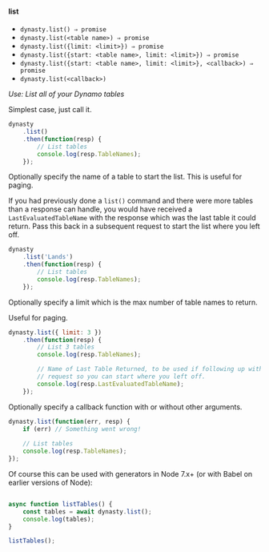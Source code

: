#### list

* `dynasty.list() ⇒ promise`
* `dynasty.list(<table name>) ⇒ promise`
* `dynasty.list({limit: <limit>}) ⇒ promise`
* `dynasty.list({start: <table name>, limit: <limit>}) ⇒ promise`
* `dynasty.list({start: <table name>, limit: <limit>}, <callback>) ⇒ promise`
* `dynasty.list(<callback>)`

*Use: List all of your Dynamo tables*

Simplest case, just call it.

```js
dynasty
    .list()
    .then(function(resp) {
        // List tables
        console.log(resp.TableNames);
    });
```

Optionally specify the name of a table to start the list. This is useful for
paging.

If you had previously done a `list()` command and there were more tables
than a response can handle, you would have received a `LastEvaluatedTableName` with the response which was the last table it could return. Pass this back in a subsequent request to start the list where you left off.

```js
dynasty
    .list('Lands')
    .then(function(resp) {
        // List tables
        console.log(resp.TableNames);
    });
```

Optionally specify a limit which is the max number of table names to return.

Useful for paging.

```js
dynasty.list({ limit: 3 })
    .then(function(resp) {
        // List 3 tables
        console.log(resp.TableNames);

        // Name of Last Table Returned, to be used if following up with another
        // request so you can start where you left off.
        console.log(resp.LastEvaluatedTableName);
    });
```

Optionally specify a callback function with or without other arguments.

```js
dynasty.list(function(err, resp) {
    if (err) // Something went wrong!
    
    // List tables
    console.log(resp.TableNames);
});
```

Of course this can be used with generators in Node 7.x+ (or with Babel on earlier versions of Node):

```js

async function listTables() {
    const tables = await dynasty.list();
    console.log(tables);
}

listTables();

```
